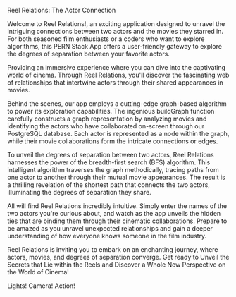 Reel Relations: The Actor Connection

Welcome to Reel Relations!, an exciting application designed to unravel the intriguing connections between two actors and the movies they starred in. For both seasoned film enthusiasts or a coders who want to explore algorithms, this PERN Stack App offers a user-friendly gateway to explore the degrees of separation between your favorite actors.

Providing an immersive experience where you can dive into the captivating world of cinema. Through Reel Relations, you'll discover the fascinating web of relationships that intertwine actors through their shared appearances in movies.

Behind the scenes, our app employs a cutting-edge graph-based algorithm to power its exploration capabilities. The ingenious buildGraph function carefully constructs a graph representation by analyzing movies and identifying the actors who have collaborated on-screen through our PostgreSQL database. Each actor is represented as a node within the graph, while their movie collaborations form the intricate connections or edges.

To unveil the degrees of separation between two actors, Reel Relations harnesses the power of the breadth-first search (BFS) algorithm. This intelligent algorithm traverses the graph methodically, tracing paths from one actor to another through their mutual movie appearances. The result is a thrilling revelation of the shortest path that connects the two actors, illuminating the degrees of separation they share.

All will find Reel Relations incredibly intuitive. Simply enter the names of the two actors you're curious about, and watch as the app unveils the hidden ties that are binding them through their cinematic collaborations. Prepare to be amazed as you unravel unexpected relationships and gain a deeper understanding of how everyone knows someone in the film industry.

Reel Relations is inviting you to embark on an enchanting journey, where actors, movies, and degrees of separation converge. Get ready to Unveil the Secrets that Lie within the Reels and Discover a Whole New Perspective on the World of Cinema!

Lights! Camera! Action!
